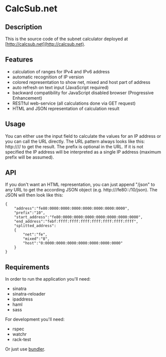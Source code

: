 # CalcSub.net

## Description

This is the source code of the subnet calculator deployed at [http://calcsub.net](http://calcsub.net).

## Features

- calculation of ranges for IPv4 and IPv6 address
- automatic recognition of IP version
- colored representation to show net, mixed and host part of address
- auto refresh on text input (JavaScript required)
- backward compatibility for JavaScript disabled browser (Progressive Enhancement)
- RESTful web-service (all calculations done via GET request)
- HTML and JSON representation of calculation result

## Usage

You can either use the input field to calculate the values for an IP address or you can call the URL directly. 
The URL pattern always looks like this: http://<domain>/<ip-address>/<prefix> to get the result. The prefix is optional in the URL. If it is not specified the IP address will be interpreted as a single IP address (maximum prefix will be assumed).
	
## API

If you don't want an HTML representation, you can just append "/json" to any URL to get the according JSON object (e.g. http://<domain>/fe80::/10/json). The JSON will then look like this:

	{
		"address":"fe80:0000:0000:0000:0000:0000:0000:0000",
		"prefix":"10",
		"start_address":"fe80:0000:0000:0000:0000:0000:0000:0000",
		"end_address":"febf:ffff:ffff:ffff:ffff:ffff:ffff:ffff",
		"splitted_address":
		{
			"net":"fe",
			"mixed":"8",
			"host":"0:0000:0000:0000:0000:0000:0000:0000"
		}
	}

## Requirements

In order to run the application you'll need:

- sinatra
- sinatra-reloader
- ipaddress
- haml
- sass

For development you'll need:

- rspec
- watchr
- rack-test

Or just use [bundler](http://gembundler.com/).

